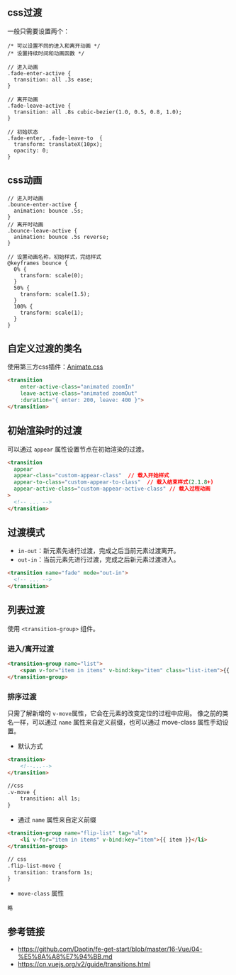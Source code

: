 ## css过渡

一般只需要设置两个：

```less
/* 可以设置不同的进入和离开动画 */
/* 设置持续时间和动画函数 */

// 进入动画
.fade-enter-active {
  transition: all .3s ease;
}

// 离开动画
.fade-leave-active {
  transition: all .8s cubic-bezier(1.0, 0.5, 0.8, 1.0);
}

// 初始状态
.fade-enter, .fade-leave-to  {
  transform: translateX(10px);
  opacity: 0;
}
```

## css动画

```less
// 进入时动画
.bounce-enter-active {
  animation: bounce .5s;
}
// 离开时动画
.bounce-leave-active {
  animation: bounce .5s reverse;
}

// 设置动画名称，初始样式，完结样式
@keyframes bounce {
  0% {
    transform: scale(0);
  }
  50% {
    transform: scale(1.5);
  }
  100% {
    transform: scale(1);
  }
}
```

## 自定义过渡的类名

使用第三方css插件：[Animate.css](https://daneden.github.io/animate.css/)

```html
<transition 
    enter-active-class="animated zoomIn" 
    leave-active-class="animated zoomOut" 
    :duration="{ enter: 200, leave: 400 }">
</transition>
```

## 初始渲染时的过渡

可以通过 `appear` 属性设置节点在初始渲染的过渡。

```html
<transition
  appear
  appear-class="custom-appear-class"  // 载入开始样式
  appear-to-class="custom-appear-to-class"  // 载入结束样式(2.1.8+)
  appear-active-class="custom-appear-active-class" // 载入过程动画
>
  <!-- ... -->
</transition>
```

## 过渡模式
- `in-out`：新元素先进行过渡，完成之后当前元素过渡离开。
- `out-in`：当前元素先进行过渡，完成之后新元素过渡进入。

```html
<transition name="fade" mode="out-in">
  <!-- ... -->
</transition>
```

## 列表过渡

使用 `<transition-group>` 组件。

### 进入/离开过渡

```html
<transition-group name="list">
    <span v-for="item in items" v-bind:key="item" class="list-item">{{ item }}</span>
</transition-group>
```

### 排序过渡
只需了解新增的 `v-move`属性，它会在元素的改变定位的过程中应用。
像之前的类名一样，可以通过 `name` 属性来自定义前缀，也可以通过 move-class 属性手动设置。

- 默认方式
```html
<transition>
    <!--...-->
</transition>

//css
.v-move {
    transition: all 1s;
}
```

- 通过 `name` 属性来自定义前缀

```html
<transition-group name="flip-list" tag="ul">
    <li v-for="item in items" v-bind:key="item">{{ item }}</li>
</transition-group>

// css
.flip-list-move {
  transition: transform 1s;
}
```

- `move-class` 属性

```
略
```



## 参考链接

- https://github.com/Daotin/fe-get-start/blob/master/16-Vue/04-%E5%8A%A8%E7%94%BB.md
- https://cn.vuejs.org/v2/guide/transitions.html